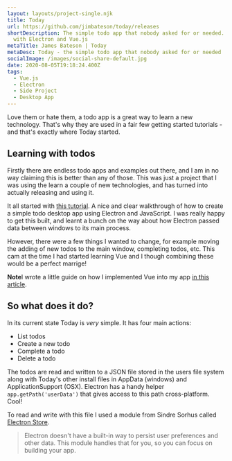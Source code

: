 ```yaml
---
layout: layouts/project-single.njk
title: Today
url: https://github.com/jimbateson/today/releases
shortDescription: The simple todo app that nobody asked for or needed. Built
  with Electron and Vue.js
metaTitle: James Bateson | Today
metaDesc: Today - the simple todo app that nobody asked for or needed
socialImage: /images/social-share-default.jpg
date: 2020-08-05T19:18:24.400Z
tags:
  - Vue.js
  - Electron
  - Side Project
  - Desktop App
---
```

Love them or hate them, a todo app is a great way to learn a new technology. That's why they are used in a fair few getting started tutorials - and that's exactly where Today started.


## Learning with todos

Firstly there are endless todo apps and examples out there, and I am in no way claiming this is better than any of those. This was just a project that I was using the learn a couple of new technologies, and has turned into actually releasing and using it.

It all started with [this tutorial](https://codeburst.io/build-a-todo-app-with-electron-d6c61f58b55a). A nice and clear walkthrough of how to create a simple todo desktop app using Electron and JavaScript. I was really happy to get this built, and learnt a bunch on the way about how Electron passed data between windows to its main process.

However, there were a few things I wanted to change, for example moving the adding of new todos to the main window, completing todos, etc. This cam at the time I had started learning Vue and I though combining these would be a perfect marrige!

<div class="post-note"><p><strong>Note</strong>I wrote a little guide on how I implemented Vue into my app <a href="https://jamesbateson.co.uk/articles/building-a-simple-todo-app-with-vue-js/">in this article</a>.</p></div>

## So what does it do?

In its current state Today is _very_ simple. It has four main actions:
* List todos
* Create a new todo
* Complete a todo
* Delete a todo

The todos are read and written to a JSON file stored in the users file system along with Today's other install files in AppData (windows) and ApplicationSupport (OSX). Electron has a handy helper `app.getPath('userData')` that gives access to this path cross-platform. Cool!

To read and write with this file I used a module from Sindre Sorhus called [Electron Store](https://github.com/sindresorhus/electron-store).

> Electron doesn't have a built-in way to persist user preferences and other data. This module handles that for you, so you can focus on building your app.